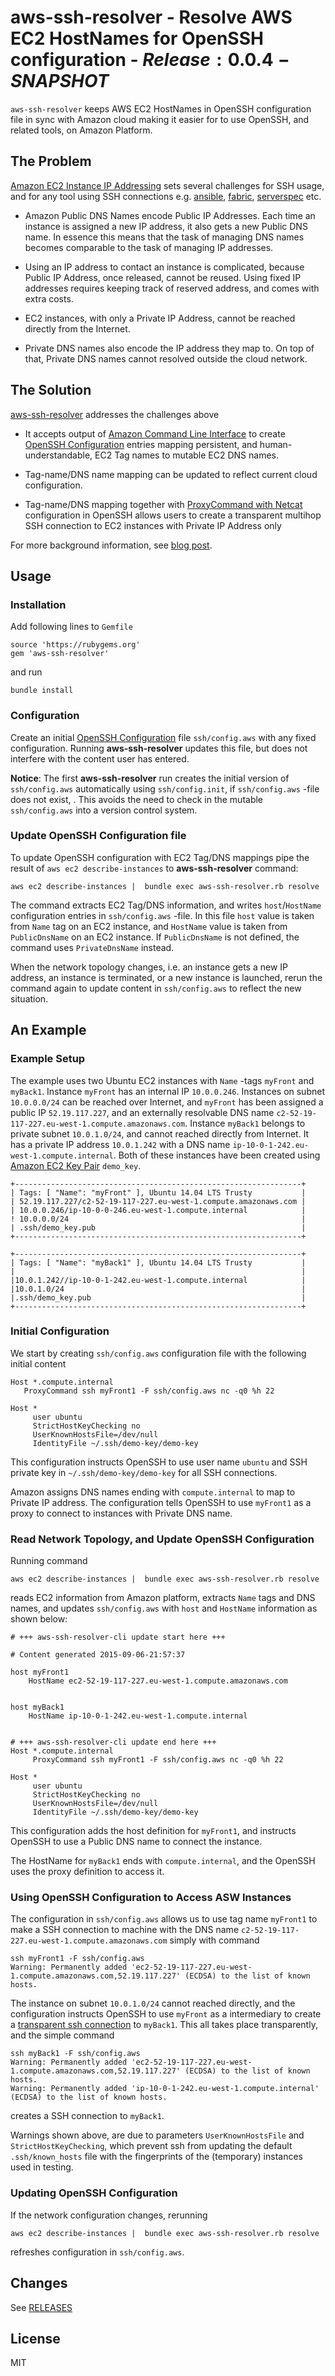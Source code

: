 # aws-ssh-resolver - Resolve AWS EC2 HostNames for OpenSSH configuration - $Release:0.0.4-SNAPSHOT$

`aws-ssh-resolver` keeps AWS EC2 HostNames in OpenSSH configuration
file in sync with Amazon cloud making it easier for to use OpenSSH,
and related tools, on Amazon Platform.

## The Problem

[Amazon EC2 Instance IP Addressing](http://docs.aws.amazon.com/AWSEC2/latest/UserGuide/using-instance-addressing.html)
sets several challenges for SSH usage, and for any tool using SSH
connections e.g.  [ansible](http://www.ansible.com/home),
[fabric](http://www.fabfile.org/),
[serverspec](http://serverspec.org/) etc.

* Amazon Public DNS Names encode Public IP Addresses. Each time an
  instance is assigned a new IP address, it also gets a new Public DNS
  name. In essence this means that the task of managing DNS names
  becomes comparable to the task of managing IP addresses.

* Using an IP address to contact an instance is complicated, because
  Public IP Address, once released, cannot be reused. Using fixed IP
  addresses requires keeping track of reserved address, and comes with
  extra costs.

* EC2 instances, with only a Private IP Address, cannot be reached
  directly from the Internet.

* Private DNS names also encode the IP address they map to. On top of
  that, Private DNS names cannot resolved outside the cloud network.

## The Solution

[aws-ssh-resolver](https://github.com/jarjuk/aws-ssh-resolver)
addresses the challenges above 

* It accepts output of
   [Amazon Command Line Interface](https://aws.amazon.com/cli/) to
   create
   [OpenSSH Configuration](http://www.openbsd.org/cgi-bin/man.cgi/OpenBSD-current/man5/ssh_config.5?query=ssh_config&sec=5)
   entries mapping persistent, and human-understandable, EC2 Tag names
   to mutable EC2 DNS names.
   
* Tag-name/DNS name mapping can be updated to reflect current cloud
   configuration.

* Tag-name/DNS mapping together with
    [ProxyCommand with Netcat](https://en.wikibooks.org/wiki/OpenSSH/Cookbook/Proxies_and_Jump_Hosts#ProxyCommand_with_Netcat)
    configuration in OpenSSH allows users to create a transparent
    multihop SSH connection to EC2 instances with Private IP Address
    only

For more background information, see
[blog post](https://jarjuk.wordpress.com/2015/09/08/using-openssh-on-aws-platform/#more-273https://jarjuk.wordpress.com/2015/09/08/using-openssh-on-aws-platform/#more-273).

## Usage

### Installation

Add following lines to `Gemfile`

    source 'https://rubygems.org'
	gem 'aws-ssh-resolver'

and run

	bundle install

### Configuration

Create an initial
[OpenSSH Configuration](http://www.openbsd.org/cgi-bin/man.cgi/OpenBSD-current/man5/ssh_config.5?query=ssh_config&sec=5)
file `ssh/config.aws` with any fixed configuration.  Running
**aws-ssh-resolver** updates this file, but does not interfere with
the content user has entered.

**Notice**: The first **aws-ssh-resolver** run creates the initial
version of `ssh/config.aws` automatically using `ssh/config.init`, if
`ssh/config.aws` -file does not exist, . This avoids the need to check
in the mutable `ssh/config.aws` into a version control system.

### Update OpenSSH Configuration file

To update OpenSSH configuration with EC2 Tag/DNS mappings pipe the
result of `aws ec2 describe-instances` to **aws-ssh-resolver**
command:

	aws ec2 describe-instances |  bundle exec aws-ssh-resolver.rb resolve

The command extracts EC2 Tag/DNS information, and writes
`host`/`HostName` configuration entries in `ssh/config.aws` -file.  In
this file `host` value is taken from `Name` tag on an EC2 instance,
and `HostName` value is taken from `PublicDnsName` on an EC2
instance. If `PublicDnsName` is not defined, the command uses
`PrivateDnsName` instead.

When the network topology changes, i.e. an instance gets a new IP
address, an instance is terminated, or a new instance is launched,
rerun the command again to update content in `ssh/config.aws` to
reflect the new situation.

## An Example

### Example Setup

The example uses two Ubuntu EC2 instances with `Name` -tags `myFront`
and `myBack1`. Instance `myFront` has an internal IP
`10.0.0.246`. Instances on subnet `10.0.0.0/24` can be reached over
Internet, and `myFront` has been assigned a public IP `52.19.117.227`,
and an externally resolvable DNS name
`c2-52-19-117-227.eu-west-1.compute.amazonaws.com`. Instance `myBack1`
belongs to private subnet `10.0.1.0/24`, and cannot reached directly
from Internet. It has a private IP address `10.0.1.242` with a DNS
name `ip-10-0-1-242.eu-west-1.compute.internal`. Both of these
instances have been created using
[Amazon EC2 Key Pair](http://docs.aws.amazon.com/AWSEC2/latest/UserGuide/ec2-key-pairs.html)
`demo_key`.


    +----------------------------------------------------------------+
    | Tags: [ "Name": "myFront" ], Ubuntu 14.04 LTS Trusty           |
    | 52.19.117.227/c2-52-19-117-227.eu-west-1.compute.amazonaws.com |
    | 10.0.0.246/ip-10-0-0-246.eu-west-1.compute.internal            |
	! 10.0.0.0/24                                                    |
    | .ssh/demo_key.pub                                              |
    +----------------------------------------------------------------+

    +----------------------------------------------------------------+
    | Tags: [ "Name": "myBack1" ], Ubuntu 14.04 LTS Trusty           |
    |                                                                |
    |10.0.1.242//ip-10-0-1-242.eu-west-1.compute.internal            |
    |10.0.1.0/24                                                     |
    |.ssh/demo_key.pub                                               |
    +----------------------------------------------------------------+


### Initial Configuration

We start by creating `ssh/config.aws` configuration file with the
following initial content

    Host *.compute.internal 
	   ProxyCommand ssh myFront1 -F ssh/config.aws nc -q0 %h 22

    Host *
         user ubuntu
         StrictHostKeyChecking no
         UserKnownHostsFile=/dev/null
         IdentityFile ~/.ssh/demo-key/demo-key

This configuration instructs OpenSSH to use user name `ubuntu` and SSH
private key in `~/.ssh/demo-key/demo-key` for all SSH connections.

Amazon assigns DNS names ending with `compute.internal` to map to
Private IP address. The configuration tells OpenSSH to use `myFront1`
as a proxy to connect to instances with Private DNS name.


### Read Network Topology, and Update OpenSSH Configuration

Running command

	aws ec2 describe-instances |  bundle exec aws-ssh-resolver.rb resolve

reads EC2 information from Amazon platform, extracts `Name` tags and
DNS names, and updates `ssh/config.aws` with `host` and `HostName`
information as shown below:

    # +++ aws-ssh-resolver-cli update start here +++

    # Content generated 2015-09-06-21:57:37

    host myFront1
        HostName ec2-52-19-117-227.eu-west-1.compute.amazonaws.com


    host myBack1
        HostName ip-10-0-1-242.eu-west-1.compute.internal


    # +++ aws-ssh-resolver-cli update end here +++
    Host *.compute.internal
         ProxyCommand ssh myFront1 -F ssh/config.aws nc -q0 %h 22

    Host *
         user ubuntu
         StrictHostKeyChecking no
         UserKnownHostsFile=/dev/null
         IdentityFile ~/.ssh/demo-key/demo-key
		 
This configuration adds the host definition for `myFront1`, and
instructs OpenSSH to use a Public DNS name to connect the instance.

The HostName for `myBack1` ends with `compute.internal`, and the
OpenSSH uses the proxy definition to access it.

### Using OpenSSH Configuration to Access ASW Instances

The configuration in `ssh/config.aws` allows us to use tag name
`myFront1` to make a SSH connection to machine with the DNS name
`c2-52-19-117-227.eu-west-1.compute.amazonaws.com` simply with command

	ssh myFront1 -F ssh/config.aws
	Warning: Permanently added 'ec2-52-19-117-227.eu-west-1.compute.amazonaws.com,52.19.117.227' (ECDSA) to the list of known hosts.


The instance on subnet `10.0.1.0/24` cannot reached directly, and the
configuration instructs OpenSSH to use `myFront` as a intermediary to
create a
[transparent ssh connection](https://en.wikibooks.org/wiki/OpenSSH/Cookbook/Proxies_and_Jump_Hosts#ProxyCommand_with_Netcat)
to `myBack1`. This all takes place transparently, and the simple
command

	ssh myBack1 -F ssh/config.aws
	Warning: Permanently added 'ec2-52-19-117-227.eu-west-1.compute.amazonaws.com,52.19.117.227' (ECDSA) to the list of known hosts.
	Warning: Permanently added 'ip-10-0-1-242.eu-west-1.compute.internal' (ECDSA) to the list of known hosts.

creates a SSH connection to `myBack1`.

Warnings shown above, are due to parameters `UserKnownHostsFile` and
`StrictHostKeyChecking`, which prevent ssh from updating the default
`.ssh/known_hosts` file with the fingerprints of the (temporary)
instances used in testing.


### Updating OpenSSH Configuration

If the network configuration changes, rerunning

	aws ec2 describe-instances |  bundle exec aws-ssh-resolver.rb resolve

refreshes configuration in `ssh/config.aws`.

## Changes

See [RELEASES](RELEASES.md)

## License

MIT
